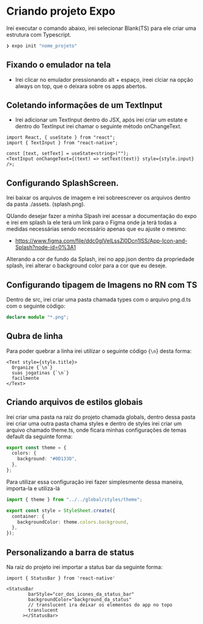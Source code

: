 # Criando projeto Expo

Irei executar o comando abaixo, irei selecionar Blank(TS) para ele criar uma estrutura com Typescript.

```bat
❯ expo init "nome_projeto"
```

## Fixando o emulador na tela

- Irei clicar no emulador pressionando alt + espaço, ireei clciar na opção always on top, que o deixara sobre os apps abertos.

## Coletando informações de um TextInput

- Irei adicionar um TextInput dentro do JSX, após irei criar um estate e dentro do TextInput irei chamar o seguinte método onChangeText.

```tsx
import React, { useState } from "react";
import { TextInput } from "react-native";

const [text, setText] = useState<string>("");
<TextInput onChangeText={(text) => setText(text)} style={style.input} />;
```

## Configurando SplashScreen.

Irei baixar os arquivos de imagem e irei sobreescrever os arquivos dentro da pasta ./assets. (splash.png).

QUando desejar fazer a minha Slpash irei acessar a documentação do expo e irei em splash la ele terá um link para o Figma onde ja terá todas a medidas necessárias sendo necessário apenas que eu ajuste o mesmo:

- https://www.figma.com/file/ddc0glVeILssZl0Dcn1lSS/App-Icon-and-Splash?node-id=0%3A1

Alterando a cor de fundo da Splash, irei no app.json dentro da propriedade splash, irei alterar o background color para a cor que eu deseje.

## Configurando tipagem de Imagens no RN com TS

Dentro de src, irei criar uma pasta chamada types com o arquivo png.d.ts com o seguinte código:

```ts
declare module "*.png";
```

## Qubra de linha

Para poder quebrar a linha irei utilizar o seguinte código {`\n`} desta forma:

```tsx
<Text style={style.title}>
  Organize {`\n`}
  suas jogatinas {`\n`}
  facilmente
</Text>
```

## Criando arquivos de estilos globais

Irei criar uma pasta na raiz do projeto chamada globals, dentro dessa pasta irei criar uma outra pasta chama styles e dentro de styles irei criar um arquivo chamado theme.ts, onde ficara minhas configurações de temas default da seguinte forma:

```ts
export const theme = {
  colors: {
    background: "#0D133D",
  },
};
```

Para utilizar essa configuração irei fazer simplesmente dessa maneira, importa-la e utiliza-lá

```ts
import { theme } from "../../global/styles/theme";

export const style = StyleSheet.create({
  container: {
    backgroundColor: theme.colors.background,
  },
});
```

## Personalizando a barra de status

Na raiz do projeto irei importar a status bar da seguinte forma:

```tsx
import { StatusBar } from 'react-native'

<StatusBar
        barStyle="cor_dos_icones_da_status_bar"
        backgroundColor="background_da_status"
        // translucent ira deixar os elementos do app no topo
        translucent
      ></StatusBar>

```

